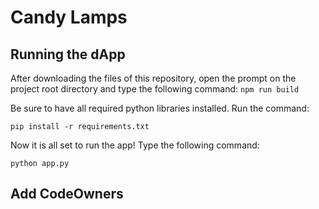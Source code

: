 # Candy Lamps

## Running the dApp
After downloading the files of this repository, open the prompt on the project root directory and type the following command:
```npm run build```

Be sure to have all required python libraries installed. Run the command:

```pip install -r requirements.txt```

Now it is all set to run the app! Type the following command:

```python app.py```



## Add CodeOwners
